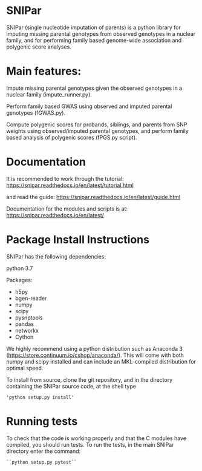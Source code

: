 # SNIPar

SNIPar (single nucleotide imputation of parents) is a python library for imputing missing parental genotypes from observed genotypes in a nuclear family, and for performing
family based genome-wide association and polygenic score analyses. 

# Main features:

Impute missing parental genotypes given the observed genotypes in a nuclear family (impute_runner.py).

Perform family based GWAS using observed and imputed parental genotypes (fGWAS.py). 

Compute polygenic scores for probands, siblings, and parents from SNP weights using observed/imputed parental genotypes, and perform family
 based analysis of polygenic scores (fPGS.py script). 

# Documentation

It is recommended to work through the tutorial: https://snipar.readthedocs.io/en/latest/tutorial.html

and read the guide: https://snipar.readthedocs.io/en/latest/guide.html

Documentation for the modules and scripts is at: https://snipar.readthedocs.io/en/latest/


# Package Install Instructions

SNIPar has the following dependencies:

python 3.7

Packages:

- h5py
- bgen-reader
- numpy
- scipy
- pysnptools
- pandas
- networkx
- Cython

We highly recommend using a python distribution such as Anaconda 3 (https://store.continuum.io/cshop/anaconda/).
This will come with both numpy and scipy installed and can include an MKL-compiled distribution
for optimal speed.

To install from source, clone the git repository, and in the directory
containing the SNIPar source code, at the shell type

    'python setup.py install'

# Running tests

To check that the code is working properly and that the C modules have compiled, you should
run tests. To run the tests, in the main SNIPar directory enter the command:

    ``python setup.py pytest``
